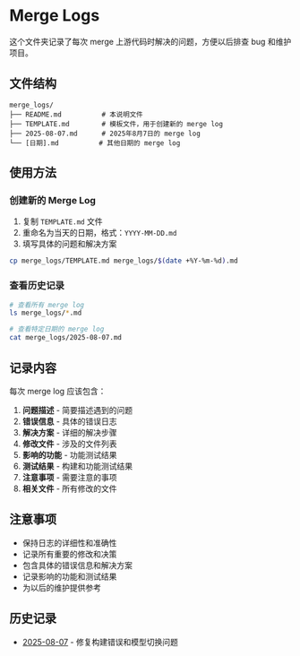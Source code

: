 # Merge Logs

这个文件夹记录了每次 merge 上游代码时解决的问题，方便以后排查 bug 和维护项目。

## 文件结构

```
merge_logs/
├── README.md          # 本说明文件
├── TEMPLATE.md        # 模板文件，用于创建新的 merge log
├── 2025-08-07.md      # 2025年8月7日的 merge log
└── [日期].md          # 其他日期的 merge log
```

## 使用方法

### 创建新的 Merge Log

1. 复制 `TEMPLATE.md` 文件
2. 重命名为当天的日期，格式：`YYYY-MM-DD.md`
3. 填写具体的问题和解决方案

```bash
cp merge_logs/TEMPLATE.md merge_logs/$(date +%Y-%m-%d).md
```

### 查看历史记录

```bash
# 查看所有 merge log
ls merge_logs/*.md

# 查看特定日期的 merge log
cat merge_logs/2025-08-07.md
```

## 记录内容

每次 merge log 应该包含：

1. **问题描述** - 简要描述遇到的问题
2. **错误信息** - 具体的错误日志
3. **解决方案** - 详细的解决步骤
4. **修改文件** - 涉及的文件列表
5. **影响的功能** - 功能测试结果
6. **测试结果** - 构建和功能测试结果
7. **注意事项** - 需要注意的事项
8. **相关文件** - 所有修改的文件

## 注意事项

- 保持日志的详细性和准确性
- 记录所有重要的修改和决策
- 包含具体的错误信息和解决方案
- 记录影响的功能和测试结果
- 为以后的维护提供参考

## 历史记录

- [2025-08-07](2025-08-07.md) - 修复构建错误和模型切换问题 